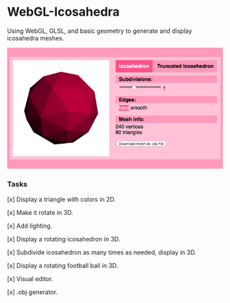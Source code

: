 # WebGL-Icosahedra
Using WebGL, GLSL, and basic geometry to generate and display icosahedra meshes.

![alt text](https://github.com/EmmaPrats/WebGL-Icosahedra/blob/master/images/screenshot.png)

### Tasks

[x] Display a triangle with colors in 2D.

[x] Make it rotate in 3D.

[x] Add lighting.

[x] Display a rotating icosahedron in 3D.

[x] Subdivide icosahedron as many times as needed, display in 3D.

[x] Display a rotating football ball in 3D.

[x] Visual editor.

[x] .obj generator.

